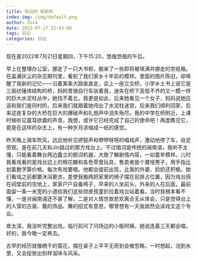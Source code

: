 ```yaml
---
title: 陈旧的 崭新的
index_img: /img/default.png
author: Zora
date: 2022-07-17 11:43:00
tags: 日记
categories: 日记
---
```



现在是2022年7月21日星期四，下午15:20，悠哉悠哉的午后。

早上在整理办公室，挪走了一只大书柜，搬来了一些即将被填满并挪走的空纸箱。在盖满灰尘的杂志期刊里，看到了我们家乡十年前的模样。里面的图片陈旧，却唤醒了我新的记忆——沿着某条大路直直走，会上一座立交桥，小学乡土书上说它是三层纺锤体结构的桥，妈妈曾骑自行车驮着我，迷失在桥下高低不齐的又一模一样的巨大水泥柱丛中，她找不着北，我更是如此，后来她看见一个女子，妈妈说她应该和我们是同村的，后来我们就跟着她闯出了水泥柱迷宫，后来我们顺利回家，后来这座复杂的大桥在巨大的爆破声和礼炮声中消失殆尽。我的中学在桥附近，上课时候听见震耳欲聋的声音，我想，或许它已经完成了自己的使命吧！再度瞧见它，竟是在这样的杂志上，有一种岁月浓缩成一纸的感觉。

昨天晚上骑车吹风，远远地听见锣鼓声和咿咿呀呀的唱戏声，激动地停了车，驻足旁观。是在前几天和Jin路过的那方戏台上。不过唱词是传统的闽南语，我听不太懂，只能看着舞台两边矗立的题词机器，大致了解剧情内容，一如童年模样。儿时我看戏看的是戏台边上的棉花糖和各色零食玩具，售卖者是个聋哑男子，用手指比划着数字算价格。每次有戏要唱，他都会提前出现，比我的外婆、奶奶还积极。她们看戏之前都要沐浴更衣，差使我搬两把家里的椅子摆在前排占位置，因为戏台搭在祠堂前的空地上，家家户户自备椅子，早来的人坐前头，外来的人在后面，最前面留一条一米宽的小道给我们这些顽皮孩童扒拉着戏台站着看。当时我根本看不懂，一是对闽南语还不甚了解，二是对人情世故悲欢离合无从体会，只是觉得台上的人穿的古装、戴的饰品、舞的招式有意思，哪曾想有一天我居然会读戏文这个专业。

夜太深，我没听完整出戏，临行前问了问场边的小贩阿姨，她说连着三天都会唱。好的，我今晚一定再去。

古早的经历就像晒干的菊花，摆在桌子上平平无奇到会被忽略，一时想起，泡到水里，又会绽放出别样滋味与风采。
